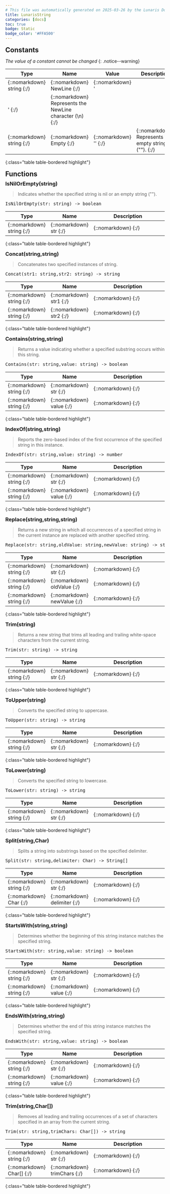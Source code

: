 ```yaml
---
# This file was automatically generated on 2025-03-26 by the Lunaris Documentation Generator
title: LunarisString
categories: [docs]
toc: true
badge: Static
badge_color: '#FFA500'
---
```

<style>
h2 {
    margin-top: 1rem;
    margin-bottom: 0.5rem;
    padding: 0;
}

h3 {
    margin-top: 0.25rem;
    margin-bottom: 0.25rem;
}

.notice--warning {
    margin-top: 0.25rem !important;
    margin-bottom: 1rem !important;
}
table {width: 100%; }
td {width: 1px; }
td:last-child {width: 100%; }
#main {max-width: 1500px !important;}
</style>
            


## Constants
*The value of a constant cannot be changed*
{: .notice--warning}

| Type | Name | Value | Description
| --- | --- | --- | --- |
| {::nomarkdown} <span class='kt'>string</span> {:/} | {::nomarkdown} <span class='o'>NewLine</span> {:/} | {::nomarkdown} <span class='s'>'
'</span> {:/} | {::nomarkdown} <span class='c'>Represents the NewLine character (\n)</span> {:/} |
| {::nomarkdown} <span class='kt'>string</span> {:/} | {::nomarkdown} <span class='o'>Empty</span> {:/} | {::nomarkdown} <span class='s'>''</span> {:/} | {::nomarkdown} <span class='c'>Represents the empty string ("").</span> {:/} |
{:class="table table-bordered highlight"}

## Functions

### IsNilOrEmpty(string)
> Indicates whether the specified string is nil or an empty string ("").
<div class ="highlighter-rouge">
<div class ="highlight">
<pre class ="highlight">
<span class='nf'>IsNilOrEmpty</span>(<span class='o'>str</span>: <span class='kt'>string</span>) -> <span class='kt'>boolean</span>
</pre>
</div>
</div>

| Type | Name | Description
| --- | --- | --- |
| {::nomarkdown} <span class='kt'>string</span> {:/} | {::nomarkdown} <span class='o'>str</span> {:/} | {::nomarkdown} <span class='c'></span> {:/} |
{:class="table table-bordered highlight"}

### Concat(string,string)
> Concatenates two specified instances of string.
<div class ="highlighter-rouge">
<div class ="highlight">
<pre class ="highlight">
<span class='nf'>Concat</span>(<span class='o'>str1</span>: <span class='kt'>string</span>,<span class='o'>str2</span>: <span class='kt'>string</span>) -> <span class='kt'>string</span>
</pre>
</div>
</div>

| Type | Name | Description
| --- | --- | --- |
| {::nomarkdown} <span class='kt'>string</span> {:/} | {::nomarkdown} <span class='o'>str1</span> {:/} | {::nomarkdown} <span class='c'></span> {:/} |
| {::nomarkdown} <span class='kt'>string</span> {:/} | {::nomarkdown} <span class='o'>str2</span> {:/} | {::nomarkdown} <span class='c'></span> {:/} |
{:class="table table-bordered highlight"}

### Contains(string,string)
> Returns a value indicating whether a specified substring occurs within this string.
<div class ="highlighter-rouge">
<div class ="highlight">
<pre class ="highlight">
<span class='nf'>Contains</span>(<span class='o'>str</span>: <span class='kt'>string</span>,<span class='o'>value</span>: <span class='kt'>string</span>) -> <span class='kt'>boolean</span>
</pre>
</div>
</div>

| Type | Name | Description
| --- | --- | --- |
| {::nomarkdown} <span class='kt'>string</span> {:/} | {::nomarkdown} <span class='o'>str</span> {:/} | {::nomarkdown} <span class='c'></span> {:/} |
| {::nomarkdown} <span class='kt'>string</span> {:/} | {::nomarkdown} <span class='o'>value</span> {:/} | {::nomarkdown} <span class='c'></span> {:/} |
{:class="table table-bordered highlight"}

### IndexOf(string,string)
> Reports the zero-based index of the first occurrence of the specified string in this instance.
<div class ="highlighter-rouge">
<div class ="highlight">
<pre class ="highlight">
<span class='nf'>IndexOf</span>(<span class='o'>str</span>: <span class='kt'>string</span>,<span class='o'>value</span>: <span class='kt'>string</span>) -> <span class='kt'>number</span>
</pre>
</div>
</div>

| Type | Name | Description
| --- | --- | --- |
| {::nomarkdown} <span class='kt'>string</span> {:/} | {::nomarkdown} <span class='o'>str</span> {:/} | {::nomarkdown} <span class='c'></span> {:/} |
| {::nomarkdown} <span class='kt'>string</span> {:/} | {::nomarkdown} <span class='o'>value</span> {:/} | {::nomarkdown} <span class='c'></span> {:/} |
{:class="table table-bordered highlight"}

### Replace(string,string,string)
> Returns a new string in which all occurrences of a specified string in the current instance are replaced with another specified string.
<div class ="highlighter-rouge">
<div class ="highlight">
<pre class ="highlight">
<span class='nf'>Replace</span>(<span class='o'>str</span>: <span class='kt'>string</span>,<span class='o'>oldValue</span>: <span class='kt'>string</span>,<span class='o'>newValue</span>: <span class='kt'>string</span>) -> <span class='kt'>string</span>
</pre>
</div>
</div>

| Type | Name | Description
| --- | --- | --- |
| {::nomarkdown} <span class='kt'>string</span> {:/} | {::nomarkdown} <span class='o'>str</span> {:/} | {::nomarkdown} <span class='c'></span> {:/} |
| {::nomarkdown} <span class='kt'>string</span> {:/} | {::nomarkdown} <span class='o'>oldValue</span> {:/} | {::nomarkdown} <span class='c'></span> {:/} |
| {::nomarkdown} <span class='kt'>string</span> {:/} | {::nomarkdown} <span class='o'>newValue</span> {:/} | {::nomarkdown} <span class='c'></span> {:/} |
{:class="table table-bordered highlight"}

### Trim(string)
> Returns a new string that trims all leading and trailing white-space characters from the current string.
<div class ="highlighter-rouge">
<div class ="highlight">
<pre class ="highlight">
<span class='nf'>Trim</span>(<span class='o'>str</span>: <span class='kt'>string</span>) -> <span class='kt'>string</span>
</pre>
</div>
</div>

| Type | Name | Description
| --- | --- | --- |
| {::nomarkdown} <span class='kt'>string</span> {:/} | {::nomarkdown} <span class='o'>str</span> {:/} | {::nomarkdown} <span class='c'></span> {:/} |
{:class="table table-bordered highlight"}

### ToUpper(string)
> Converts the specified string to uppercase.
<div class ="highlighter-rouge">
<div class ="highlight">
<pre class ="highlight">
<span class='nf'>ToUpper</span>(<span class='o'>str</span>: <span class='kt'>string</span>) -> <span class='kt'>string</span>
</pre>
</div>
</div>

| Type | Name | Description
| --- | --- | --- |
| {::nomarkdown} <span class='kt'>string</span> {:/} | {::nomarkdown} <span class='o'>str</span> {:/} | {::nomarkdown} <span class='c'></span> {:/} |
{:class="table table-bordered highlight"}

### ToLower(string)
> Converts the specified string to lowercase.
<div class ="highlighter-rouge">
<div class ="highlight">
<pre class ="highlight">
<span class='nf'>ToLower</span>(<span class='o'>str</span>: <span class='kt'>string</span>) -> <span class='kt'>string</span>
</pre>
</div>
</div>

| Type | Name | Description
| --- | --- | --- |
| {::nomarkdown} <span class='kt'>string</span> {:/} | {::nomarkdown} <span class='o'>str</span> {:/} | {::nomarkdown} <span class='c'></span> {:/} |
{:class="table table-bordered highlight"}

### Split(string,Char)
> Splits a string into substrings based on the specified delimiter.
<div class ="highlighter-rouge">
<div class ="highlight">
<pre class ="highlight">
<span class='nf'>Split</span>(<span class='o'>str</span>: <span class='kt'>string</span>,<span class='o'>delimiter</span>: <span class='kt'>Char</span>) -> <span class='kt'>String[]</span>
</pre>
</div>
</div>

| Type | Name | Description
| --- | --- | --- |
| {::nomarkdown} <span class='kt'>string</span> {:/} | {::nomarkdown} <span class='o'>str</span> {:/} | {::nomarkdown} <span class='c'></span> {:/} |
| {::nomarkdown} <span class='kt'>Char</span> {:/} | {::nomarkdown} <span class='o'>delimiter</span> {:/} | {::nomarkdown} <span class='c'></span> {:/} |
{:class="table table-bordered highlight"}

### StartsWith(string,string)
> Determines whether the beginning of this string instance matches the specified string.
<div class ="highlighter-rouge">
<div class ="highlight">
<pre class ="highlight">
<span class='nf'>StartsWith</span>(<span class='o'>str</span>: <span class='kt'>string</span>,<span class='o'>value</span>: <span class='kt'>string</span>) -> <span class='kt'>boolean</span>
</pre>
</div>
</div>

| Type | Name | Description
| --- | --- | --- |
| {::nomarkdown} <span class='kt'>string</span> {:/} | {::nomarkdown} <span class='o'>str</span> {:/} | {::nomarkdown} <span class='c'></span> {:/} |
| {::nomarkdown} <span class='kt'>string</span> {:/} | {::nomarkdown} <span class='o'>value</span> {:/} | {::nomarkdown} <span class='c'></span> {:/} |
{:class="table table-bordered highlight"}

### EndsWith(string,string)
> Determines whether the end of this string instance matches the specified string.
<div class ="highlighter-rouge">
<div class ="highlight">
<pre class ="highlight">
<span class='nf'>EndsWith</span>(<span class='o'>str</span>: <span class='kt'>string</span>,<span class='o'>value</span>: <span class='kt'>string</span>) -> <span class='kt'>boolean</span>
</pre>
</div>
</div>

| Type | Name | Description
| --- | --- | --- |
| {::nomarkdown} <span class='kt'>string</span> {:/} | {::nomarkdown} <span class='o'>str</span> {:/} | {::nomarkdown} <span class='c'></span> {:/} |
| {::nomarkdown} <span class='kt'>string</span> {:/} | {::nomarkdown} <span class='o'>value</span> {:/} | {::nomarkdown} <span class='c'></span> {:/} |
{:class="table table-bordered highlight"}

### Trim(string,Char[])
> Removes all leading and trailing occurrences of a set of characters specified in an array from the current string.
<div class ="highlighter-rouge">
<div class ="highlight">
<pre class ="highlight">
<span class='nf'>Trim</span>(<span class='o'>str</span>: <span class='kt'>string</span>,<span class='o'>trimChars</span>: <span class='kt'>Char[]</span>) -> <span class='kt'>string</span>
</pre>
</div>
</div>

| Type | Name | Description
| --- | --- | --- |
| {::nomarkdown} <span class='kt'>string</span> {:/} | {::nomarkdown} <span class='o'>str</span> {:/} | {::nomarkdown} <span class='c'></span> {:/} |
| {::nomarkdown} <span class='kt'>Char[]</span> {:/} | {::nomarkdown} <span class='o'>trimChars</span> {:/} | {::nomarkdown} <span class='c'></span> {:/} |
{:class="table table-bordered highlight"}

